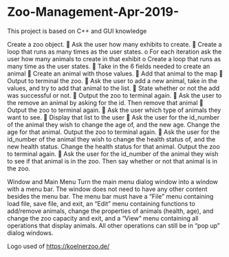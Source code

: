 # Zoo-Management-Apr-2019-
This project is based on C++ and GUI knowledge

Create a zoo object.
 Ask the user how many exhibits to create.
 Create a loop that runs as many times as the user states.
o For each iteration ask the user how many animals to create in that exhibit
o Create a loop that runs as many time as the user states.
 Take in the 6 fields needed to create an animal
 Create an animal with those values.
 Add that animal to the map
 Output to terminal the zoo.
 Ask the user to add a new animal, take in the values, and try to add that animal to the list.
 State whether or not the add was successful or not.
 Output the zoo to terminal again.
 Ask the user to the remove an animal by asking for the id. Then remove that animal
 Output the zoo to terminal again.
 Ask the user which type of animals they want to see.
 Display that list to the user
 Ask the user for the id_number of the animal they wish to change the age of, and the new age.
Change the age for that animal. Output the zoo to terminal again.
 Ask the user for the id_number of the animal they wish to change the health status of, and the
new health status. Change the health status for that animal. Output the zoo to terminal again.
 Ask the user for the id_number of the animal they wish to see if that animal is in the zoo. Then
say whether or not that animal is in the zoo.


Window and Main Menu
Turn the main menu dialog window into a window with a menu bar. The window does not need to have any other content besides the menu bar. The menu bar must have a “File” menu containing load file, save file, and exit, an “Edit” menu containing functions to add/remove animals, change the properties of animals (health, age), and change the zoo capacity and exit, and a “View” menu containing all operations that display animals. All other operations can still be in “pop up” dialog windows.

Logo used of https://koelnerzoo.de/
